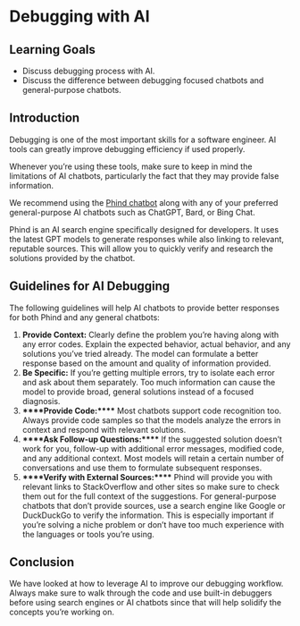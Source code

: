# Debugging with AI

## Learning Goals

- Discuss debugging process with AI.
- Discuss the difference between debugging focused chatbots and general-purpose
  chatbots.

## Introduction

Debugging is one of the most important skills for a software engineer. AI tools
can greatly improve debugging efficiency if used properly.

Whenever you’re using these tools, make sure to keep in mind the limitations of
AI chatbots, particularly the fact that they may provide false information.

We recommend using the [Phind chatbot](https://www.phind.com/) along with any of
your preferred general-purpose AI chatbots such as ChatGPT, Bard, or Bing Chat.

Phind is an AI search engine specifically designed for developers. It uses the
latest GPT models to generate responses while also linking to relevant,
reputable sources. This will allow you to quickly verify and research the
solutions provided by the chatbot.

## Guidelines for AI Debugging

The following guidelines will help AI chatbots to provide better responses for
both Phind and any general chatbots:

1. **Provide Context:** Clearly define the problem you’re having along with any
   error codes. Explain the expected behavior, actual behavior, and any
   solutions you’ve tried already. The model can formulate a better response
   based on the amount and quality of information provided.
2. **Be Specific:** If you’re getting multiple errors, try to isolate each error
   and ask about them separately. Too much information can cause the model to
   provide broad, general solutions instead of a focused diagnosis.
3. ************\*\*\*\*************Provide Code:************\*\*\*\*************
   Most chatbots support code recognition too. Always provide code samples so
   that the models analyze the errors in context and respond with relevant
   solutions.
4. ****\*\*\*\*****Ask Follow-up Questions:****\*\*\*\***** If the suggested
   solution doesn’t work for you, follow-up with additional error messages,
   modified code, and any additional context. Most models will retain a certain
   number of conversations and use them to formulate subsequent responses.
5. **\*\*\*\***Verify with External Sources:**\*\*\*\*** Phind will provide you
   with relevant links to StackOverflow and other sites so make sure to check
   them out for the full context of the suggestions. For general-purpose
   chatbots that don’t provide sources, use a search engine like Google or
   DuckDuckGo to verify the information. This is especially important if you’re
   solving a niche problem or don’t have too much experience with the languages
   or tools you’re using.

## Conclusion

We have looked at how to leverage AI to improve our debugging workflow. Always
make sure to walk through the code and use built-in debuggers before using
search engines or AI chatbots since that will help solidify the concepts you’re
working on.
